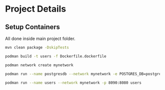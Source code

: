 
# Project Details

## Setup Containers

All done inside main project folder.

```bash
mvn clean package -DskipTests
```

```bash
podman build -t users -f Dockerfile.dockerfile
```

```bash
podman network create mynetwork
```

```bash
podman run --name postgresdb --network mynetwork -e POSTGRES_DB=postgres -e POSTGRES_USER=user -e POSTGRES_PASSWORD=password -p 6432:5432  postgres:17.4-alpine
```

```bash
podman run --name users --network mynetwork -p 8090:8080 users
```